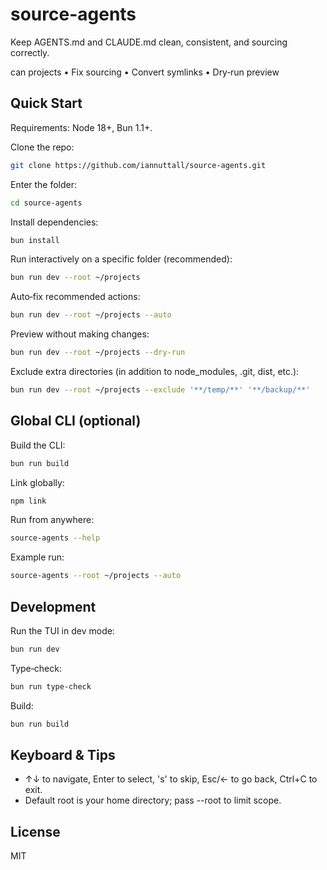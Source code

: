 # source-agents

Keep AGENTS.md and CLAUDE.md clean, consistent, and sourcing correctly.</em>

can projects • Fix sourcing • Convert symlinks • Dry‑run preview

## Quick Start

Requirements: Node 18+, Bun 1.1+.

Clone the repo:

```sh
git clone https://github.com/iannuttall/source-agents.git
```

Enter the folder:

```sh
cd source-agents
```

Install dependencies:

```sh
bun install
```

Run interactively on a specific folder (recommended):

```sh
bun run dev --root ~/projects
```

Auto‑fix recommended actions:

```sh
bun run dev --root ~/projects --auto
```

Preview without making changes:

```sh
bun run dev --root ~/projects --dry-run
```

Exclude extra directories (in addition to node_modules, .git, dist, etc.):

```sh
bun run dev --root ~/projects --exclude '**/temp/**' '**/backup/**'
```

## Global CLI (optional)

Build the CLI:

```sh
bun run build
```

Link globally:

```sh
npm link
```

Run from anywhere:

```sh
source-agents --help
```

Example run:

```sh
source-agents --root ~/projects --auto
```

## Development

Run the TUI in dev mode:

```sh
bun run dev
```

Type‑check:

```sh
bun run type-check
```

Build:

```sh
bun run build
```

## Keyboard & Tips

- ↑↓ to navigate, Enter to select, 's' to skip, Esc/← to go back, Ctrl+C to exit.
- Default root is your home directory; pass --root to limit scope.

## License

MIT
